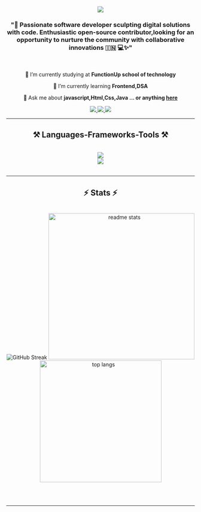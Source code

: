 <!-- <img src="https://github.com/Lokesh-Bijarniya/Lokesh-Bijarniya/blob/main/Lokesh_Banner.pdf" alt="banner that says Lokesh Bijarniya - software developer,learning enthusiast">
<p align="left"> <img src="https://komarev.com/ghpvc/?username=Lokesh-Bijarniya&label=Profile%20views&color=0e75b6&style=flat" alt="Lokesh-Bijarniya" /> </p> -->

<h1 align="center">
    <img src="https://readme-typing-svg.herokuapp.com/?font=Righteous&size=35&center=true&vCenter=true&width=500&height=70&duration=4000&lines=Hi+There!+👋;+I'm+Lokesh+Bijarniya!;" />
</h1>


<!-- <p align="left"> <a href="https://github.com/Lokesh-Bijarniya/github-profile-trophy"><img src="https://github-profile-trophy.vercel.app/?username="Lokesh-Bijarniya" alt="Lokesh-Bijarniya" /></a> </p> 
<p align="left"> <a href="https://github.com/ryo-ma/github-profile-trophy"><img src="https://github-profile-trophy.vercel.app/?username="Lokesh-Bijarniya"  alt="Lokesh-Bijarniya" /></a> </p><!-- <p align="left"> <a href="https://github.com/Lokesh-Bijarniya/github-profile-trophy"><img src="https://github-profile-trophy.vercel.app/?username="Lokesh-Bijarniya" alt="Lokesh-Bijarniya" /></a> </p> -->
<!-- [![trophy](https://github-profile-trophy.vercel.app/?username=ryo-ma)](https://github.com/ryo-ma/github-profile-trophy) -->

<h3 align="center">"🚀 Passionate software developer sculpting digital solutions with code. Enthusiastic open-source contributor,looking for an opportunity to nurture the community with collaborative innovations 🇮🇳 💻✨" </h3>

<br/>

<div align="center">
 
 🔭 I’m currently studying at  **FunctionUp school of technology**
 
 🌱 I’m currently learning **Frontend,DSA**

💬 Ask me about **javascript,Html,Css,Java ... or anything [here](https://github.com/Lokesh-Bijarniya/Lokesh-Bijarniya/issues)**



 </div>
 
<div align="center"> 
  <a href="mailto:lkbijarniya2@gmail.com">
    <img src="https://img.shields.io/badge/Gmail-333333?style=for-the-badge&logo=gmail&logoColor=red" />
  </a>
  <a href="https://www.linkedin.com/in/lokesh-bijarniya/" target="_blank">
    <img src="https://img.shields.io/badge/LinkedIn-0077B5?style=for-the-badge&logo=linkedin&logoColor=white" target="_blank" />
  </a>
  <a href="https://himanshu1573.github.io" target="_blank">
     <img src="https://img.shields.io/badge/Portfolio-FF5722?style=for-the-badge&logo=todoist&logoColor=white" target="_blank" /> <!-- sqlite, safari, google-chrome are other good icon options -->
  </a>
</div>

 <hr/>
 
<h2 align="center">⚒️ Languages-Frameworks-Tools ⚒️</h2>
<br/>
<div align="center">
    <img src="https://skillicons.dev/icons?i=react,bootstrap,html,css,vscode,github,figma,tailwind" /><br>
    <img src="https://skillicons.dev/icons?i=nodejs,javascript,express,mongodb,java,nextjs" /><br>
</div>

<br/>



</div>

<hr/>

<h2 align="center">⚡ Stats ⚡</h2>
<br>
<div align=center>
<img src="https://streak-stats.demolab.com?user=Lokesh-Bijarniya&theme=green-nur&hide_border=true" alt="GitHub Streak" /></a>
  
  <img width=390 src="https://github-readme-stats-salesp07.vercel.app/api?username=Lokesh-Bijarniya&count_private=true&show_icons=true&theme=react&rank_icon=github&border_radius=10" alt="readme stats" />
  <br/>
  <img width=325 align="center" src="https://github-readme-stats-salesp07.vercel.app/api/top-langs/?username=Lokesh-Bijarniya&hide=HTML&langs_count=8&layout=compact&theme=react&border_radius=10&size_weight=0.5&count_weight=0.5&exclude_repo=github-readme-stats" alt="top langs" />
  
  
</div>

<br/><br/>

<hr/>

<br/>



